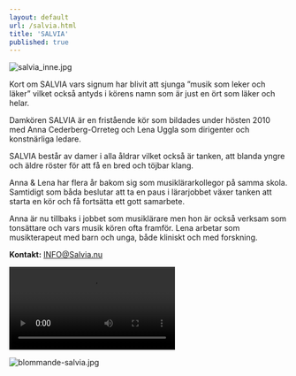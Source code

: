 ```yaml
---
layout: default
url: /salvia.html
title: 'SALVIA'
published: true
---
```


![salvia_inne.jpg](/images/salvia_inne.jpg)

Kort om SALVIA vars signum har blivit att sjunga ”musik som leker och läker” vilket också antyds i körens namn som är just en ört som läker och helar.

Damkören SALVIA är en fristående kör som bildades under hösten 2010 med Anna Cederberg-Orreteg och Lena Uggla som dirigenter och konstnärliga ledare.

SALVIA består av damer i alla åldrar vilket också är tanken, att blanda yngre och äldre röster för att få en bred och töjbar klang.

Anna & Lena har flera år bakom sig som musiklärarkollegor på samma skola. Samtidigt som båda beslutar att ta en paus i lärarjobbet växer tanken att starta en kör och få fortsätta ett gott samarbete.

Anna är nu tillbaks i jobbet som musiklärare men hon är också verksam som tonsättare och vars musik kören ofta framför. Lena arbetar som musikterapeut med barn och unga, både kliniskt och med forskning.

**Kontakt:** [INFO@Salvia.nu](mailto:INFO@Salvia.nu)

<video controls class="fyr_video">
    <source src="/lyssna/10-ar-med-Salvia.m4v"
            type="video/mp4">
    Sorry, your browser doesn't support embedded videos.
</video>

![blommande-salvia.jpg](/images/blommande-salvia.jpg)